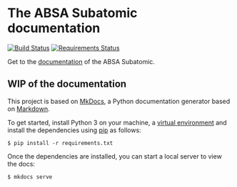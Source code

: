 # The ABSA Subatomic documentation

[![Build Status](https://travis-ci.org/absa-subatomic/subatomic-documentation.svg?branch=master)](https://travis-ci.org/absa-subatomic/subatomic-documentation)
[![Requirements Status](https://requires.io/github/absa-subatomic/subatomic-documentation/requirements.svg?branch=gh-pages)](https://requires.io/github/absa-subatomic/subatomic-documentation/requirements/?branch=gh-pages)

Get to the [documentation][live] of the ABSA Subatomic.

[live]: http://chaostoolkit.org/

## WIP of the documentation

This project is based on [MkDocs][], a Python documentation generator based on
[Markdown][].

To get started, install Python 3 on your machine, a [virtual environment][venv]
and install the dependencies using [pip][] as follows:

```
$ pip install -r requirements.txt
```

[MkDocs]: http://www.mkdocs.org/
[Markdown]: https://daringfireball.net/projects/markdown/syntax
[venv]: https://virtualenv.pypa.io/en/stable/
[pip]: https://pip.pypa.io/en/stable/installing/

Once the dependencies are installed, you can start a local server to view the
docs:

```
$ mkdocs serve
```
